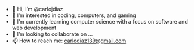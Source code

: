 - 👋 Hi, I’m @carlojdiaz
- 👀 I’m interested in coding, computers, and gaming
- 🌱 I’m currently learning computer science with a focus on software and web development
- 💞️ I’m looking to collaborate on ...
- 📫 How to reach me: carlodiaz139@gmail.com

<!---
carlojdiaz/carlojdiaz is a ✨ special ✨ repository because its `README.md` (this file) appears on your GitHub profile.
You can click the Preview link to take a look at your changes.
--->

